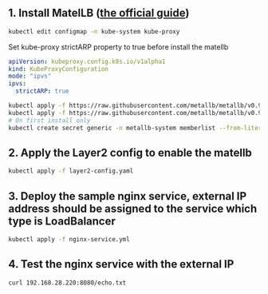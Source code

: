 ## 1. Install MatelLB ([the official guide](https://metallb.universe.tf/installation/))

```bash
kubectl edit configmap -n kube-system kube-proxy
```

Set kube-proxy strictARP property to true before install the matellb  
```yml
apiVersion: kubeproxy.config.k8s.io/v1alpha1
kind: KubeProxyConfiguration
mode: "ipvs"
ipvs:
  strictARP: true
```

```bash
kubectl apply -f https://raw.githubusercontent.com/metallb/metallb/v0.9.5/manifests/namespace.yaml
kubectl apply -f https://raw.githubusercontent.com/metallb/metallb/v0.9.5/manifests/metallb.yaml
# On first install only
kubectl create secret generic -n metallb-system memberlist --from-literal=secretkey="$(openssl rand -base64 128)"
```

## 2. Apply the Layer2 config to enable the matellb

```bash
kubectl apply -f layer2-config.yaml
```

## 3. Deploy the sample nginx service, external IP address should be assigned to the service which type is LoadBalancer
```bash
kubectl apply -f nginx-service.yml
```

## 4. Test the nginx service with the external IP
```bash
curl 192.168.28.220:8080/echo.txt
```
